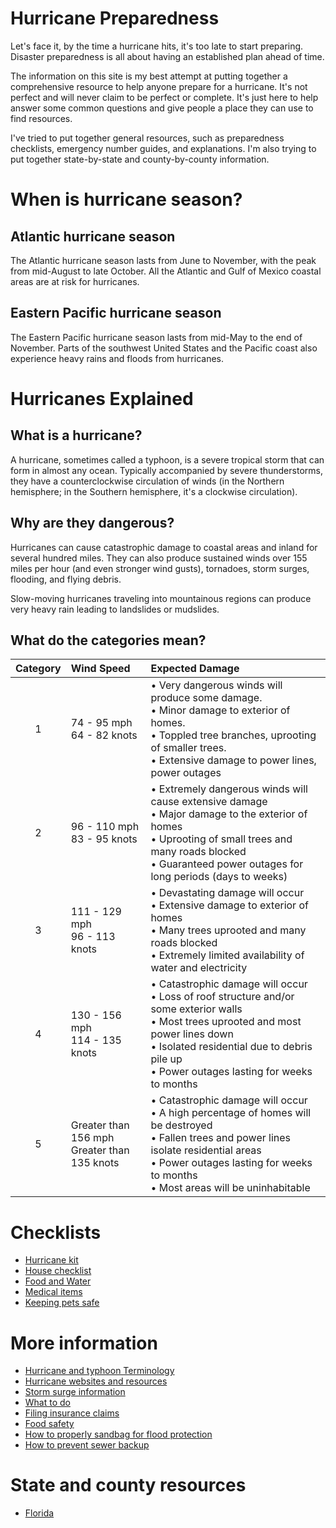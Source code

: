 # Hurricane Preparedness

Let's face it, by the time a hurricane hits, it's too late to start preparing. Disaster preparedness is all about having an established plan ahead of time. 

The information on this site is my best attempt at putting together a comprehensive resource to help anyone prepare for a hurricane. It's not perfect and will never claim to be perfect or complete. It's just here to help answer some common questions and give people a place they can use to find resources.

I've tried to put together general resources, such as preparedness checklists, emergency number guides, and explanations. I'm also trying to put together state-by-state and county-by-county information.

# When is hurricane season?
## Atlantic hurricane season
The Atlantic hurricane season lasts from June to November, with the peak from mid-August to late October. All the Atlantic and Gulf of Mexico coastal areas are at risk for hurricanes. 
## Eastern Pacific hurricane season
The Eastern Pacific hurricane season lasts from mid-May to the end of November. Parts of the southwest United States and the Pacific coast also experience heavy rains and floods from hurricanes.

# Hurricanes Explained
## What is a hurricane?
A hurricane, sometimes called a typhoon, is a severe tropical storm that can form in almost any ocean. Typically accompanied by severe thunderstorms, they have a counterclockwise circulation of winds (in the Northern hemisphere; in the Southern hemisphere, it's a clockwise circulation).

## Why are they dangerous?
Hurricanes can cause catastrophic damage to coastal areas and inland for several hundred miles. They can also produce sustained winds over 155 miles per hour (and even stronger wind gusts), tornadoes, storm surges, flooding, and flying debris.

Slow-moving hurricanes traveling into mountainous regions can produce very heavy rain leading to landslides or mudslides.

## What do the categories mean?

|Category|Wind Speed|Expected Damage|
|:---:|:---|:---|
|1|74 - 95 mph<br/>64 - 82 knots|&bull; Very dangerous winds will produce some damage.<br/>&bull; Minor damage to exterior of homes.<br/>&bull; Toppled tree branches, uprooting of smaller trees.<br/>&bull; Extensive damage to power lines, power outages|
|2|96 - 110 mph<br/>83 - 95 knots|&bull; Extremely dangerous winds will cause extensive damage<br/>&bull; Major damage to the exterior of homes<br/>&bull; Uprooting of small trees and many roads blocked<br/>&bull; Guaranteed power outages for long periods (days to weeks)|
|3|111 - 129 mph<br/>96 - 113 knots|&bull; Devastating damage will occur<br/>&bull; Extensive damage to exterior of homes<br/>&bull; Many trees uprooted and many roads blocked<br/>&bull; Extremely limited availability of water and electricity|
|4|130 - 156 mph<br/>114 - 135 knots|&bull; Catastrophic damage will occur<br/>&bull; Loss of roof structure and/or some exterior walls<br/>&bull; Most trees uprooted and most power lines down<br/>&bull; Isolated residential due to debris pile up<br/>&bull; Power outages lasting for weeks to months|
|5|Greater than 156 mph<br/>Greater than 135 knots|&bull; Catastrophic damage will occur<br/>&bull; A high percentage of homes will be destroyed<br/>&bull; Fallen trees and power lines isolate residential areas<br/>&bull; Power outages lasting for weeks to months<br/>&bull; Most areas will be uninhabitable|

# Checklists
  - [Hurricane kit](hurricane-supply-kit.md)
  - [House checklist](house.md)
  - [Food and Water](food-and-water-items.md)
  - [Medical items](medical.md)
  - [Keeping pets safe](keeping-pets-safe.md)

# More information

- [Hurricane and typhoon Terminology](terminology.md)
- [Hurricane websites and resources](national-resources.md)
- [Storm surge information](storm-surge-information.md)
- [What to do](what-to-do.md)
- [Filing insurance claims](filing-insurance-claims.md)
- [Food safety](food-safety.md)
- [How to properly sandbag for flood protection](sandbags.md)
- [How to prevent sewer backup](sewage-backup.md)

# State and county resources

- [Florida](resources/florida.md)